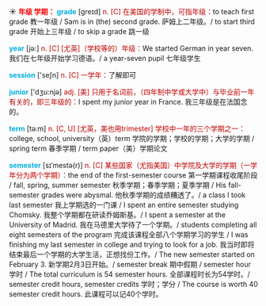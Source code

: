 ☀ <font color="red">**年级 学期：**</font>
<font color="sky blue">**grade**</font> [ɡreɪd] 
<font color="#c00000">n. [C] 在美国的学制中，可指年级：</font>to teach first grade 教一年级 / Sam is in (the) second grade. 萨姆上二年级。/ to start third grade 开始上三年级 / to skip a grade 跳一级

<font color="sky blue">**year**</font> [jə:] 
<font color="#c00000">n. [C] [尤英]（学校等的）年级：</font>We started German in year seven. 我们在七年级开始学习德语。/ a year-seven pupil 七年级学生

<font color="sky blue">**session**</font> ['seʃn] 
<font color="#c00000">n. [C] 一学年：</font>了解即可

<font color="sky blue">**junior**</font> ['dӡu:njə] 
<font color="#c00000">adj. [美] 只用于名词前，（四年制中学或大学中）与毕业前一年有关的，即三年级的：</font>I spent my junior year in France. 我三年级是在法国念的。

<font color="sky blue">**term**</font> [tə:m] 
<font color="#c00000">n. [C, U] [尤英，美也用trimester] 学校中一年的三个学期之一：</font>college, school, university（英）term 学院的学期；学校的学期；大学的学期 / spring term 春季学期 / term paper（美）学期论文
           
<font color="sky blue">**semester**</font> [sɪˈmestə(r)]
<font color="#c00000">n. [C] 某些国家（尤指美国）中学院及大学的学期（一学年分为两个学期）：</font>the end of the first-semester course 第一学期课程收尾阶段 / fall, spring, summer semester 秋季学期；春季学期；夏季学期 / His fall-semester grades were abysmal. 他秋季学期的成绩糟透了。/ a class I took last semester 我上学期选的一门课 / I spent an entire semester studying Chomsky. 我整个学期都在研读乔姆斯基。/ I spent a semester at the University of Madrid. 我在马德里大学待了一个学期。/ students completing all eight semesters of the program 完成该课程全部八个学期学习的学生 / I was finishing my last semester in college and trying to look for a job. 我当时即将结束最后一个学期的大学生活，正想找份工作。/ The new semester started on February 3. 新学期2月3日开始。/ semester break 期中假期 / semester hour 学时 / The total curriculum is 54 semester hours. 全部课程时长为54学时。/ semester credit hours, semester credits 学时；学分 / The course is worth 40 semester credit hours. 此课程可以记40个学时。
